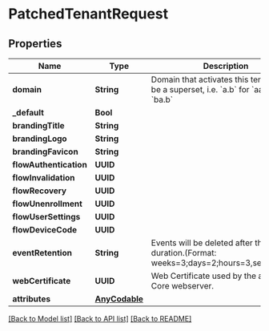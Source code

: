 # PatchedTenantRequest

## Properties
Name | Type | Description | Notes
------------ | ------------- | ------------- | -------------
**domain** | **String** | Domain that activates this tenant. Can be a superset, i.e. &#x60;a.b&#x60; for &#x60;aa.b&#x60; and &#x60;ba.b&#x60; | [optional] 
**_default** | **Bool** |  | [optional] 
**brandingTitle** | **String** |  | [optional] 
**brandingLogo** | **String** |  | [optional] 
**brandingFavicon** | **String** |  | [optional] 
**flowAuthentication** | **UUID** |  | [optional] 
**flowInvalidation** | **UUID** |  | [optional] 
**flowRecovery** | **UUID** |  | [optional] 
**flowUnenrollment** | **UUID** |  | [optional] 
**flowUserSettings** | **UUID** |  | [optional] 
**flowDeviceCode** | **UUID** |  | [optional] 
**eventRetention** | **String** | Events will be deleted after this duration.(Format: weeks&#x3D;3;days&#x3D;2;hours&#x3D;3,seconds&#x3D;2). | [optional] 
**webCertificate** | **UUID** | Web Certificate used by the authentik Core webserver. | [optional] 
**attributes** | [**AnyCodable**](.md) |  | [optional] 

[[Back to Model list]](../README.md#documentation-for-models) [[Back to API list]](../README.md#documentation-for-api-endpoints) [[Back to README]](../README.md)



